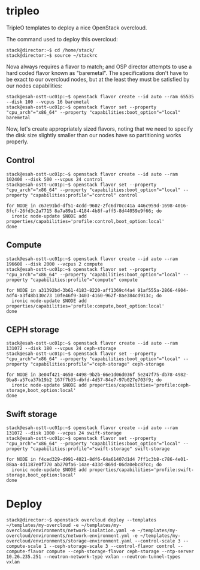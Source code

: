 # tripleo
TripleO templates to deploy a nice OpenStack overcloud.

The command used to deploy this overcloud:

```
stack@director:~$ cd /home/stack/
stack@director:~$ source ~/stackrc
```

Nova always requires a flavor to match; and OSP director attempts to use a hard coded flavor known as "baremetal". The specifications don't have to be exact to our overcloud nodes, but at the least they must be satisfied by our nodes capabilities:

```
stack@esah-ostt-uc01p:~$ openstack flavor create --id auto --ram 65535 --disk 100 --vcpus 16 baremetal
stack@esah-ostt-uc01p:~$ openstack flavor set --property "cpu_arch"="x86_64" --property "capabilities:boot_option"="local" baremetal
```

Now, let's create appropriately sized flavors, noting that we need to specify the disk size slightly smaller than our nodes have so partitioning works properly.

## Control

```
stack@esah-ostt-uc01p:~$ openstack flavor create --id auto --ram 102400 --disk 500 --vcpus 24 control
stack@esah-ostt-uc01p:~$ openstack flavor set --property "cpu_arch"="x86_64" --property "capabilities:boot_option"="local" --property "capabilities:profile"="control" control

for NODE in c67e91bd-df51-4cdd-9602-2fc6d70cc41a 446c959d-1698-4016-8fcf-26fd3c2a7715 8a7a89a1-4184-4b8f-aff5-8d44059e9f66; do
  ironic node-update $NODE add properties/capabilities='profile:control,boot_option:local'
done
```

## Compute

```
stack@esah-ostt-uc01p:~$ openstack flavor create --id auto --ram 196608 --disk 2000 --vcpus 2 compute
stack@esah-ostt-uc01p:~$ openstack flavor set --property "cpu_arch"="x86_64" --property "capabilities:boot_option"="local" --property "capabilities:profile"="compute" compute

for NODE in a31392bd-3b61-4183-8220-aff1369c44a4 91af555a-2866-4904-adf4-a3f48b130c73 10fe46f9-3403-4160-962f-8ae384cd913c; do
  ironic node-update $NODE add properties/capabilities='profile:compute,boot_option:local'
done
```

## CEPH storage

```
stack@esah-ostt-uc01p:~$ openstack flavor create --id auto --ram 131072 --disk 180 --vcpus 24 ceph-storage
stack@esah-ostt-uc01p:~$ openstack flavor set --property "cpu_arch"="x86_64" --property "capabilities:boot_option"="local" --property "capabilities:profile"="ceph-storage" ceph-storage

for NODE in 3e04f421-4650-4498-9b2b-66e1d06d036f 5e247f75-db78-4982-9ba8-a57ca37b19b2 167f7b35-dbfd-4d57-84e7-97b027e703f9; do
  ironic node-update $NODE add properties/capabilities='profile:ceph-storage,boot_option:local'
done
```

## Swift storage

```
stack@esah-ostt-uc01p:~$ openstack flavor create --id auto --ram 131072 --disk 1000 --vcpus 24 swift-storage
stack@esah-ostt-uc01p:~$ openstack flavor set --property "cpu_arch"="x86_64" --property "capabilities:boot_option"="local" --property "capabilities:profile"="swift-storage" swift-storage

for NODE in f4ced329-d991-4021-8df6-64a61407d1d4 7ff1c3b8-c786-4e01-88aa-4d1187e0f770 ab270fa6-14ae-433d-869d-06da0ebc87cc; do
  ironic node-update $NODE add properties/capabilities='profile:swift-storage,boot_option:local'
done
```

# Deploy

```
stack@director:~$ openstack overcloud deploy --templates ~/templates/my-overcloud -e ~/templates/my-overcloud/environments/network-isolation.yaml -e ~/templates/my-overcloud/environments/network-environment.yml -e ~/templates/my-overcloud/environments/storage-environment.yaml --control-scale 3 --compute-scale 1 --ceph-storage-scale 3 --control-flavor control --compute-flavor compute --ceph-storage-flavor ceph-storage --ntp-server 10.26.235.251 --neutron-network-type vxlan --neutron-tunnel-types vxlan
```
